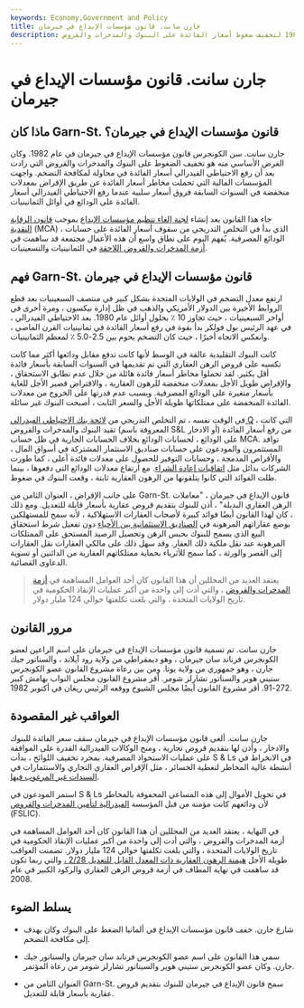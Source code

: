 ```yaml
---
keywords: Economy,Government and Policy
title: جارن سانت. قانون مؤسسات الإيداع في جيرمان
description: جارن سانت. كان قانون مؤسسات الإيداع في ألمانيا قانونًا أمريكيًا عام 1982 لتخفيف ضغوط أسعار الفائدة على البنوك والمدخرات والقروض.
---
```


# جارن سانت. قانون مؤسسات الإيداع في جيرمان
## ماذا كان Garn-St. قانون مؤسسات الإيداع في جيرمان؟

جارن سانت. سن الكونجرس قانون مؤسسات الإيداع في جيرمان في عام 1982. وكان الغرض الأساسي منه هو تخفيف الضغوط على البنوك والمدخرات والقروض التي زادت بعد أن رفع الاحتياطي الفيدرالي أسعار الفائدة في محاولة لمكافحة التضخم. واجهت المؤسسات المالية التي تحملت مخاطر أسعار الفائدة عن طريق الإقراض بمعدلات منخفضة في السنوات السابقة فروق أسعار سلبية عندما رفع الاحتياطي الفيدرالي أسعار الفائدة على الودائع في أوائل الثمانينيات.

جاء هذا القانون بعد إنشاء [لجنة إلغاء تنظيم مؤسسات الإيداع](/depository-institutions-deregulation-committeedidc) بموجب [قانون الرقابة النقدية](/monetary-control-act) (MCA) ، الذي بدأ في التخلص التدريجي من سقوف أسعار الفائدة على حسابات الودائع المصرفية. يُفهم اليوم على نطاق واسع أن هذه الأعمال مجتمعة قد ساهمت في [أزمة المدخرات والقروض اللاحقة](/sl-crisis) في الثمانينيات والتسعينيات.

## فهم Garn-St. قانون مؤسسات الإيداع في جيرمان

ارتفع معدل التضخم في الولايات المتحدة بشكل كبير في منتصف السبعينيات بعد قطع الروابط الأخيرة بين الدولار الأمريكي والذهب في ظل إدارة نيكسون ، ومرة أخرى في أواخر السبعينيات ، حيث تجاوز 10 ٪ بحلول أوائل عام 1980. بعد الاحتياطي الفيدرالي ، في عهد الرئيس بول فولكر بدأ بقوة في رفع أسعار الفائدة في ثمانينيات القرن الماضي ، وانعكس الاتجاه أخيرًا ، حيث كان التضخم يحوم بين 2.5-5.0 ٪ لمعظم الثمانينيات.

كانت البنوك التقليدية عالقة في الوسط لأنها كانت تدفع مقابل ودائعها أكثر مما كانت تكسبه على قروض الرهن العقاري التي تم تقديمها في السنوات السابقة بأسعار فائدة أقل بكثير. لقد تحملوا مخاطر أسعار فائدة هائلة من خلال عدم تطابق الاستحقاق ، والإقراض طويل الأجل بمعدلات منخفضة للرهون العقارية ، والاقتراض قصير الأجل للغاية بأسعار متغيرة على الودائع المصرفية. وبسبب عدم قدرتها على الخروج من معدلات الفائدة المنخفضة على ممتلكاتها طويلة الأجل والسعر الثابت ، أصبحت البنوك غير سائلة.

في الوقت نفسه ، تم التخلص التدريجي من [لائحة بنك الاحتياطي الفيدرالي Q](/regulationq) ، التي كانت تقيد البنوك والمدخرات والقروض (المعروفة باسم S&L أو الادخار) من رفع أسعار الفائدة على الودائع ، لحسابات الودائع بخلاف الحسابات الجارية في ظل حساب MCA. توافد المستثمرون والمودعون على حسابات صناديق الاستثمار المشتركة في أسواق المال ، والأقراص المدمجة ، وحسابات التوفير للحصول على معدلات فائدة أعلى ، كما طورت الشركات بدائل مثل [اتفاقيات إعادة الشراء](/repurchaseagreement). مع ارتفاع معدلات الودائع التي دفعوها ، بينما ظلت الفوائد التي كانوا يتلقونها من الرهون العقارية ثابتة ، وقعت البنوك في ضغوط.

على جانب الإقراض ، العنوان الثامن من Garn-St. قانون الإيداع في جيرمان ، "معاملات الرهن العقاري البديلة" ، أذن للبنوك بتقديم قروض عقارية بأسعار قابلة للتعديل. ومع ذلك ، كان لهذا القانون أيضًا فوائد كبيرة لأصحاب العقارات الاستهلاكية ، لأنه سمح للمستهلكين بوضع عقاراتهم المرهونة في [الصناديق الاستئمانية بين الأحياء](/intervivostrust) دون تفعيل شرط استحقاق البيع الذي يسمح للبنوك بحبس الرهن وتحصيل الرصيد المستحق على الممتلكات المرهونة عند نقل ملكية ذلك العقار. وقد سهل ذلك على مالكي العقارات نقل العقارات إلى القصر والورثة ، كما سمح للأثرياء بحماية ممتلكاتهم العقارية من الدائنين أو تسوية الدعاوى القضائية.

> يعتقد العديد من المحللين أن هذا القانون كان أحد العوامل المساهمة في [أزمة المدخرات والقروض](/sl-crisis) ، والتي أدت إلى واحدة من أكبر عمليات الإنقاذ الحكومية في تاريخ الولايات المتحدة ، والتي بلغت تكلفتها حوالي 124 مليار دولار.

>

## مرور القانون

جارن سانت. تم تسمية قانون مؤسسات الإيداع في جيرمان على اسم الراعين لعضو الكونجرس فرناند سان جيرمان ، وهو ديمقراطي من ولاية رود آيلاند ، والسناتور جيك جارن ، وهو جمهوري من ولاية يوتا. ومن بين رعاة مشروع القانون عضو الكونجرس ستيني هوير والسناتور تشارلز شومر. أقر مشروع القانون مجلس النواب بهامش كبير 272-91. أقر مشروع القانون أيضًا مجلس الشيوخ ووقعه الرئيس ريغان في أكتوبر 1982.

## العواقب غير المقصودة

جارن سانت. ألغى قانون مؤسسات الإيداع في جيرمان سقف سعر الفائدة للبنوك والادخار ، وأذن لها بتقديم قروض تجارية ، ومنح الوكالات الفيدرالية القدرة على الموافقة على عمليات الاستحواذ المصرفية. بمجرد تخفيف اللوائح ، بدأت S & Ls في الانخراط في أنشطة عالية المخاطر لتغطية الخسائر ، مثل الإقراض العقاري التجاري والاستثمارات في [السندات غير المرغوب فيها](/junkbond).

استمر المودعون في S & Ls في تحويل الأموال إلى هذه المساعي المحفوفة بالمخاطر لأن ودائعهم كانت مؤمنة من قبل المؤسسة [الفيدرالية لتأمين المدخرات والقروض](/federal-savings-and-loan-insurance-corporation-fslic) (FSLIC).

في النهاية ، يعتقد العديد من المحللين أن هذا القانون كان أحد العوامل المساهمة في أزمة المدخرات والقروض ، والتي أدت إلى واحدة من أكبر عمليات الإنقاذ الحكومية في تاريخ الولايات المتحدة ، والتي بلغت تكلفتها حوالي 124 مليار دولار. تضمنت العواقب طويلة الأجل [هيمنة الرهون العقارية ذات المعدل القابل للتعديل 2/28 ،](/228arm) والتي ربما تكون قد ساهمت في نهاية المطاف في أزمة قروض الرهن العقاري والركود الكبير في عام 2008.

## يسلط الضوء

- شارع جارن. خفف قانون مؤسسات الإيداع في ألمانيا الضغط على البنوك وكان يهدف إلى مكافحة التضخم.

- سمي هذا القانون على اسم عضو الكونجرس فرناند سان جيرمان والسناتور جيك جارن. وكان عضو الكونجرس ستيني هوير والسيناتور تشارلز شومر من رعاة المؤتمر.

- العنوان الثامن من Garn-St. سمح قانون الإيداع في جيرمان للبنوك بتقديم قروض عقارية بأسعار قابلة للتعديل.

